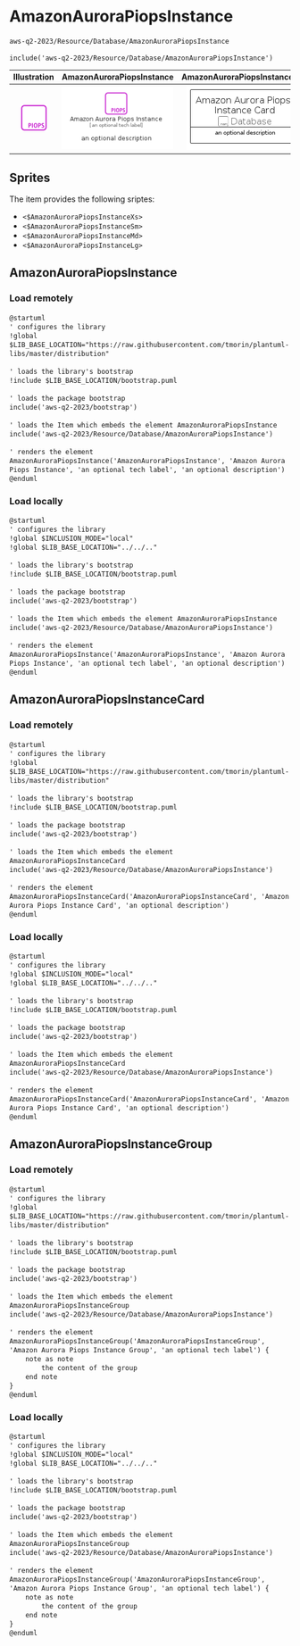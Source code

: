# AmazonAuroraPiopsInstance


```text
aws-q2-2023/Resource/Database/AmazonAuroraPiopsInstance
```

```text
include('aws-q2-2023/Resource/Database/AmazonAuroraPiopsInstance')
```



| Illustration | AmazonAuroraPiopsInstance | AmazonAuroraPiopsInstanceCard | AmazonAuroraPiopsInstanceGroup |
| :---: | :---: | :---: | :---: |
| ![illustration for Illustration](../../../aws-q2-2023/Resource/Database/AmazonAuroraPiopsInstance.png) | ![illustration for AmazonAuroraPiopsInstance](../../../aws-q2-2023/Resource/Database/AmazonAuroraPiopsInstance.Local.png) | ![illustration for AmazonAuroraPiopsInstanceCard](../../../aws-q2-2023/Resource/Database/AmazonAuroraPiopsInstanceCard.Local.png) | ![illustration for AmazonAuroraPiopsInstanceGroup](../../../aws-q2-2023/Resource/Database/AmazonAuroraPiopsInstanceGroup.Local.png) |



## Sprites
The item provides the following sriptes:

- `<$AmazonAuroraPiopsInstanceXs>`
- `<$AmazonAuroraPiopsInstanceSm>`
- `<$AmazonAuroraPiopsInstanceMd>`
- `<$AmazonAuroraPiopsInstanceLg>`





## AmazonAuroraPiopsInstance

### Load remotely
```plantuml
@startuml
' configures the library
!global $LIB_BASE_LOCATION="https://raw.githubusercontent.com/tmorin/plantuml-libs/master/distribution"

' loads the library's bootstrap
!include $LIB_BASE_LOCATION/bootstrap.puml

' loads the package bootstrap
include('aws-q2-2023/bootstrap')

' loads the Item which embeds the element AmazonAuroraPiopsInstance
include('aws-q2-2023/Resource/Database/AmazonAuroraPiopsInstance')

' renders the element
AmazonAuroraPiopsInstance('AmazonAuroraPiopsInstance', 'Amazon Aurora Piops Instance', 'an optional tech label', 'an optional description')
@enduml
```

### Load locally
```plantuml
@startuml
' configures the library
!global $INCLUSION_MODE="local"
!global $LIB_BASE_LOCATION="../../.."

' loads the library's bootstrap
!include $LIB_BASE_LOCATION/bootstrap.puml

' loads the package bootstrap
include('aws-q2-2023/bootstrap')

' loads the Item which embeds the element AmazonAuroraPiopsInstance
include('aws-q2-2023/Resource/Database/AmazonAuroraPiopsInstance')

' renders the element
AmazonAuroraPiopsInstance('AmazonAuroraPiopsInstance', 'Amazon Aurora Piops Instance', 'an optional tech label', 'an optional description')
@enduml
```

## AmazonAuroraPiopsInstanceCard

### Load remotely
```plantuml
@startuml
' configures the library
!global $LIB_BASE_LOCATION="https://raw.githubusercontent.com/tmorin/plantuml-libs/master/distribution"

' loads the library's bootstrap
!include $LIB_BASE_LOCATION/bootstrap.puml

' loads the package bootstrap
include('aws-q2-2023/bootstrap')

' loads the Item which embeds the element AmazonAuroraPiopsInstanceCard
include('aws-q2-2023/Resource/Database/AmazonAuroraPiopsInstance')

' renders the element
AmazonAuroraPiopsInstanceCard('AmazonAuroraPiopsInstanceCard', 'Amazon Aurora Piops Instance Card', 'an optional description')
@enduml
```

### Load locally
```plantuml
@startuml
' configures the library
!global $INCLUSION_MODE="local"
!global $LIB_BASE_LOCATION="../../.."

' loads the library's bootstrap
!include $LIB_BASE_LOCATION/bootstrap.puml

' loads the package bootstrap
include('aws-q2-2023/bootstrap')

' loads the Item which embeds the element AmazonAuroraPiopsInstanceCard
include('aws-q2-2023/Resource/Database/AmazonAuroraPiopsInstance')

' renders the element
AmazonAuroraPiopsInstanceCard('AmazonAuroraPiopsInstanceCard', 'Amazon Aurora Piops Instance Card', 'an optional description')
@enduml
```

## AmazonAuroraPiopsInstanceGroup

### Load remotely
```plantuml
@startuml
' configures the library
!global $LIB_BASE_LOCATION="https://raw.githubusercontent.com/tmorin/plantuml-libs/master/distribution"

' loads the library's bootstrap
!include $LIB_BASE_LOCATION/bootstrap.puml

' loads the package bootstrap
include('aws-q2-2023/bootstrap')

' loads the Item which embeds the element AmazonAuroraPiopsInstanceGroup
include('aws-q2-2023/Resource/Database/AmazonAuroraPiopsInstance')

' renders the element
AmazonAuroraPiopsInstanceGroup('AmazonAuroraPiopsInstanceGroup', 'Amazon Aurora Piops Instance Group', 'an optional tech label') {
    note as note
        the content of the group
    end note
}
@enduml
```

### Load locally
```plantuml
@startuml
' configures the library
!global $INCLUSION_MODE="local"
!global $LIB_BASE_LOCATION="../../.."

' loads the library's bootstrap
!include $LIB_BASE_LOCATION/bootstrap.puml

' loads the package bootstrap
include('aws-q2-2023/bootstrap')

' loads the Item which embeds the element AmazonAuroraPiopsInstanceGroup
include('aws-q2-2023/Resource/Database/AmazonAuroraPiopsInstance')

' renders the element
AmazonAuroraPiopsInstanceGroup('AmazonAuroraPiopsInstanceGroup', 'Amazon Aurora Piops Instance Group', 'an optional tech label') {
    note as note
        the content of the group
    end note
}
@enduml
```

